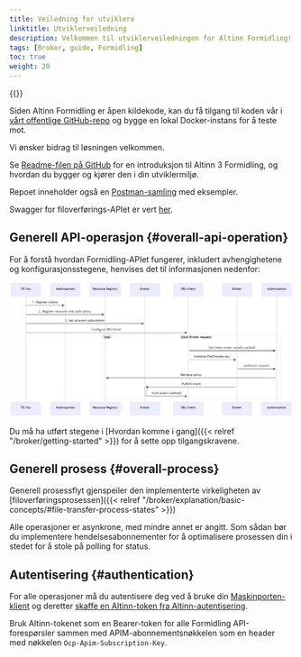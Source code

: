 ```yaml
---
title: Veiledning for utviklere
linktitle: Utviklerveiledning
description: Velkommen til utviklerveiledningen for Altinn Formidling! Denne delen av dokumentasjonen hjelper deg med å komme i gang med Altinn Formidling og gir innsikt i hvordan du best kan utnytte plattformen. Vær oppmerksom på at dokumentasjonen fortsatt er under arbeid, og noen seksjoner kan være manglende eller bare delvis dokumentert.
tags: [Broker, guide, Formidling]
toc: true
weight: 20
---
```


{{<children />}}

Siden Altinn Formidling er åpen kildekode, kan du få tilgang til koden vår i [vårt offentlige GitHub-repo](https://github.com/Altinn/altinn-broker) og bygge en lokal Docker-instans for å teste mot.

Vi ønsker bidrag til løsningen velkommen.

Se [Readme-filen på GitHub](https://github.com/Altinn/altinn-broker/blob/main/README.md) for en introduksjon til Altinn 3 Formidling, og hvordan du bygger og kjører den i din utviklermiljø.

Repoet inneholder også en [Postman-samling](https://github.com/Altinn/altinn-broker/blob/main/altinn-broker-postman-collection.json) med eksempler.

Swagger for filoverførings-APIet er vert [her](/api/broker/spec/).

## Generell API-operasjon {#overall-api-operation}

For å forstå hvordan Formidling-APIet fungerer, inkludert avhengighetene og konfigurasjonsstegene, henvises det til informasjonen nedenfor:

![Altinn Formidling oppsett-sekvens](Altinn-broker-setup-sequence.png "Altinn-formidling-oppsett-sekvens")

Du må ha utført stegene i [Hvordan komme i gang]({{< relref "/broker/getting-started" >}}) for å sette opp tilgangskravene.

## Generell prosess {#overall-process}

Generell prosessflyt gjenspeiler den implementerte virkeligheten av [filoverføringsprosessen]({{< relref "/broker/explanation/basic-concepts/#file-transfer-process-states" >}})

Alle operasjoner er asynkrone, med mindre annet er angitt.
Som sådan bør du implementere hendelsesabonnementer for å optimalisere prosessen din i stedet for å stole på polling for status.

## Autentisering {#authentication}

For alle operasjoner må du autentisere deg ved å bruke din [Maskinporten-klient](https://docs.digdir.no/docs/Maskinporten/maskinporten_guide_apikonsument.html) og 
deretter [skaffe en Altinn-token fra Altinn-autentisering](https://docs.altinn.studio/nb/authorization/getting-started/authentication/#bytt-et-jwt-fra-en-ekstern-tokenleverandør).

Bruk Altinn-tokenet som en Bearer-token for alle Formidling API-forespørsler sammen med APIM-abonnementsnøkkelen som en header med nøkkelen `Ocp-Apim-Subscription-Key`.
